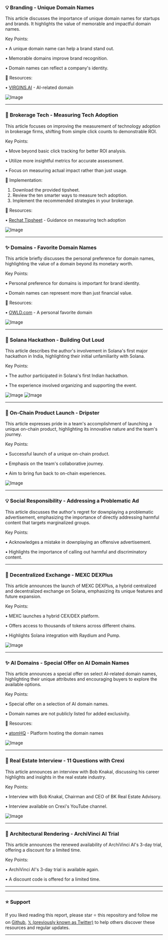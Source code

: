### 💡 Branding - Unique Domain Names

This article discusses the importance of unique domain names for startups and brands.  It highlights the value of memorable and impactful domain names.

Key Points:

•  A unique domain name can help a brand stand out.


•  Memorable domains improve brand recognition.


•  Domain names can reflect a company's identity.



🔗 Resources:

• [VIRGINS.AI](http://VIRGINS.AI) - AI-related domain


![Image](https://pbs.twimg.com/media/Gqheo2sbcAMvcSH?format=jpg&name=900x900)


---
### 🤖 Brokerage Tech - Measuring Tech Adoption

This article focuses on improving the measurement of technology adoption in brokerage firms, shifting from simple click counts to demonstrable ROI.

Key Points:

•  Move beyond basic click tracking for better ROI analysis.


•  Utilize more insightful metrics for accurate assessment.


•  Focus on measuring actual impact rather than just usage.



🚀 Implementation:

1. Download the provided tipsheet.
2. Review the ten smarter ways to measure tech adoption.
3. Implement the recommended strategies in your brokerage.


🔗 Resources:

• [Rechat Tipsheet](https://lucy.rechat.com/10-smarter-ways-to-measure-tech-adoption-for-brokerage-leaders?utm_source=facebook&utm_medium=organic_post&utm_campaign=tl_tech_adoption&utm_content=10_smarter_ways_to-measure-tech-adoption-for-brokerage-leaders) -  Guidance on measuring tech adoption


![Image](https://pbs.twimg.com/media/GqhAsSYXcAAlQqm?format=jpg&name=small)



---
### ✨ Domains - Favorite Domain Names

This article briefly discusses the personal preference for domain names, highlighting the value of a domain beyond its monetary worth.

Key Points:

•  Personal preference for domains is important for brand identity.


•  Domain names can represent more than just financial value.



🔗 Resources:

• [OWLD.com](http://OWLD.com) -  A personal favorite domain


![Image](https://pbs.twimg.com/media/GqeumwLWMAAka2R?format=jpg&name=small)


---
### 🤖 Solana Hackathon - Building Out Loud

This article describes the author's involvement in Solana's first major hackathon in India, highlighting their initial unfamiliarity with Solana.

Key Points:

•  The author participated in Solana's first Indian hackathon.


•  The experience involved organizing and supporting the event.



![Image](https://pbs.twimg.com/media/GmaN62oagAA8L5R?format=jpg&name=900x900)
![Image](https://pbs.twimg.com/media/GmaN62kbsAAuhNQ?format=jpg&name=small)


---
### 🚀 On-Chain Product Launch - Dripster

This article expresses pride in a team's accomplishment of launching a unique on-chain product, highlighting its innovative nature and the team's journey.

Key Points:

•  Successful launch of a unique on-chain product.


•  Emphasis on the team's collaborative journey.


•  Aim to bring fun back to on-chain experiences.



![Image](https://pbs.twimg.com/ext_tw_video_thumb/1902333008247746560/pu/img/5AFU3i9hnac4u971.jpg)


---
### 💡 Social Responsibility - Addressing a Problematic Ad

This article discusses the author's regret for downplaying a problematic advertisement, emphasizing the importance of directly addressing harmful content that targets marginalized groups.

Key Points:

•  Acknowledges a mistake in downplaying an offensive advertisement.


•  Highlights the importance of calling out harmful and discriminatory content.



---
### 🚀 Decentralized Exchange - MEXC DEXPlus

This article announces the launch of MEXC DEXPlus, a hybrid centralized and decentralized exchange on Solana, emphasizing its unique features and future expansion.

Key Points:

•  MEXC launches a hybrid CEX/DEX platform.


•  Offers access to thousands of tokens across different chains.


•  Highlights Solana integration with Raydium and Pump.


![Image](https://pbs.twimg.com/media/GmZMmb5a8AEuzi6?format=jpg&name=small)


---
### ✨ AI Domains - Special Offer on AI Domain Names

This article announces a special offer on select AI-related domain names, highlighting their unique attributes and encouraging buyers to explore the available options.

Key Points:

•  Special offer on a selection of AI domain names.


•  Domain names are not publicly listed for added exclusivity.



🔗 Resources:

• [atomHQ](https://x.com/atomHQ) - Platform hosting the domain names


![Image](https://pbs.twimg.com/media/GpaZu6waMAAzY3i?format=jpg&name=small)


---
### 🤖 Real Estate Interview - 11 Questions with Crexi

This article announces an interview with Bob Knakal, discussing his career highlights and insights in the real estate industry.

Key Points:

•  Interview with Bob Knakal, Chairman and CEO of BK Real Estate Advisory.


•  Interview available on Crexi's YouTube channel.



![Image](https://pbs.twimg.com/media/GoxCXqpWcAAMUGT.jpg)


---
### 🚀 Architectural Rendering - ArchiVinci AI Trial

This article announces the renewed availability of ArchiVinci AI's 3-day trial, offering a discount for a limited time.

Key Points:

•  ArchiVinci AI's 3-day trial is available again.


•  A discount code is offered for a limited time.



---


---

### ⭐️ Support

If you liked reading this report, please star ⭐️ this repository and follow me on [Github](https://github.com/Drix10), [𝕏 (previously known as Twitter)](https://x.com/DRIX_10_) to help others discover these resources and regular updates.

---